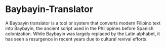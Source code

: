 # Baybayin-Translator
A Baybayin translator is a tool or system that converts modern Filipino text into Baybayin, the ancient script used in the Philippines before Spanish colonization. While Baybayin was largely replaced by the Latin alphabet, it has seen a resurgence in recent years due to cultural revival efforts.
